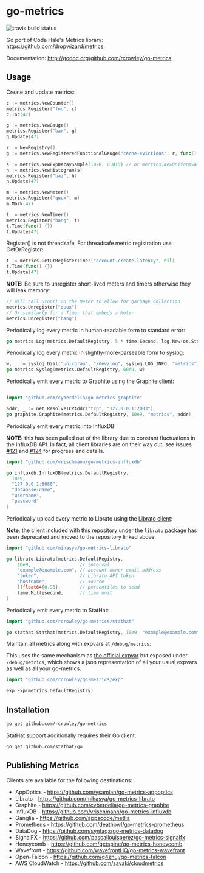 # go-metrics

![travis build status](https://travis-ci.org/rcrowley/go-metrics.svg?branch=master)

Go port of Coda Hale's Metrics library: <https://github.com/dropwizard/metrics>.

Documentation: <http://godoc.org/github.com/rcrowley/go-metrics>.

## Usage

Create and update metrics:

```go
c := metrics.NewCounter()
metrics.Register("foo", c)
c.Inc(47)

g := metrics.NewGauge()
metrics.Register("bar", g)
g.Update(47)

r := NewRegistry()
g := metrics.NewRegisteredFunctionalGauge("cache-evictions", r, func() int64 { return cache.getEvictionsCount() })

s := metrics.NewExpDecaySample(1028, 0.015) // or metrics.NewUniformSample(1028)
h := metrics.NewHistogram(s)
metrics.Register("baz", h)
h.Update(47)

m := metrics.NewMeter()
metrics.Register("quux", m)
m.Mark(47)

t := metrics.NewTimer()
metrics.Register("bang", t)
t.Time(func() {})
t.Update(47)
```

Register() is not threadsafe. For threadsafe metric registration use
GetOrRegister:

```go
t := metrics.GetOrRegisterTimer("account.create.latency", nil)
t.Time(func() {})
t.Update(47)
```

**NOTE:** Be sure to unregister short-lived meters and timers otherwise they
will leak memory:

```go
// Will call Stop() on the Meter to allow for garbage collection
metrics.Unregister("quux")
// Or similarly for a Timer that embeds a Meter
metrics.Unregister("bang")
```

Periodically log every metric in human-readable form to standard error:

```go
go metrics.Log(metrics.DefaultRegistry, 5 * time.Second, log.New(os.Stderr, "metrics: ", log.Lmicroseconds))
```

Periodically log every metric in slightly-more-parseable form to syslog:

```go
w, _ := syslog.Dial("unixgram", "/dev/log", syslog.LOG_INFO, "metrics")
go metrics.Syslog(metrics.DefaultRegistry, 60e9, w)
```

Periodically emit every metric to Graphite using the
[Graphite client](https://github.com/cyberdelia/go-metrics-graphite):

```go

import "github.com/cyberdelia/go-metrics-graphite"

addr, _ := net.ResolveTCPAddr("tcp", "127.0.0.1:2003")
go graphite.Graphite(metrics.DefaultRegistry, 10e9, "metrics", addr)
```

Periodically emit every metric into InfluxDB:

**NOTE:** this has been pulled out of the library due to constant fluctuations
in the InfluxDB API. In fact, all client libraries are on their way out. see
issues [#121](https://github.com/rcrowley/go-metrics/issues/121) and
[#124](https://github.com/rcrowley/go-metrics/issues/124) for progress and
details.

```go
import "github.com/vrischmann/go-metrics-influxdb"

go influxdb.InfluxDB(metrics.DefaultRegistry,
  10e9,
  "127.0.0.1:8086",
  "database-name",
  "username",
  "password"
)
```

Periodically upload every metric to Librato using the
[Librato client](https://github.com/mihasya/go-metrics-librato):

**Note**: the client included with this repository under the `librato` package
has been deprecated and moved to the repository linked above.

```go
import "github.com/mihasya/go-metrics-librato"

go librato.Librato(metrics.DefaultRegistry,
    10e9,                  // interval
    "example@example.com", // account owner email address
    "token",               // Librato API token
    "hostname",            // source
    []float64{0.95},       // percentiles to send
    time.Millisecond,      // time unit
)
```

Periodically emit every metric to StatHat:

```go
import "github.com/rcrowley/go-metrics/stathat"

go stathat.Stathat(metrics.DefaultRegistry, 10e9, "example@example.com")
```

Maintain all metrics along with expvars at `/debug/metrics`:

This uses the same mechanism as
[the official expvar](http://golang.org/pkg/expvar/) but exposed under
`/debug/metrics`, which shows a json representation of all your usual expvars as
well as all your go-metrics.

```go
import "github.com/rcrowley/go-metrics/exp"

exp.Exp(metrics.DefaultRegistry)
```

## Installation

```sh
go get github.com/rcrowley/go-metrics
```

StatHat support additionally requires their Go client:

```sh
go get github.com/stathat/go
```

## Publishing Metrics

Clients are available for the following destinations:

*   AppOptics - https://github.com/ysamlan/go-metrics-appoptics
*   Librato - https://github.com/mihasya/go-metrics-librato
*   Graphite - https://github.com/cyberdelia/go-metrics-graphite
*   InfluxDB - https://github.com/vrischmann/go-metrics-influxdb
*   Ganglia - https://github.com/appscode/metlia
*   Prometheus - https://github.com/deathowl/go-metrics-prometheus
*   DataDog - https://github.com/syntaqx/go-metrics-datadog
*   SignalFX - https://github.com/pascallouisperez/go-metrics-signalfx
*   Honeycomb - https://github.com/getspine/go-metrics-honeycomb
*   Wavefront - https://github.com/wavefrontHQ/go-metrics-wavefront
*   Open-Falcon - https://github.com/g4zhuj/go-metrics-falcon
*   AWS CloudWatch -
    <https://github.com/savaki/cloudmetrics>
